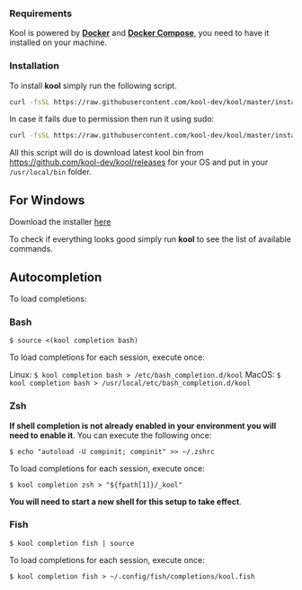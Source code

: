 ### Requirements

Kool is powered by **[Docker](https://docs.docker.com/get-docker/)** and **[Docker Compose](https://docs.docker.com/compose/install/)**, you need to have it installed on your machine.

### Installation

To install **kool** simply run the following script.

```bash
curl -fsSL https://raw.githubusercontent.com/kool-dev/kool/master/install.sh | bash
```

In case it fails due to permission then run it using sudo:

```bash
curl -fsSL https://raw.githubusercontent.com/kool-dev/kool/master/install.sh | sudo bash
```

All this script will do is download latest kool bin from https://github.com/kool-dev/kool/releases for your OS and put in your `/usr/local/bin` folder.

## For Windows

Download the installer [here](https://github.com/kool-dev/kool/releases)

To check if everything looks good simply run **kool** to see the list of available commands.

## Autocompletion

To load completions:

### Bash

`$ source <(kool completion bash)`

To load completions for each session, execute once:

Linux:
  `$ kool completion bash > /etc/bash_completion.d/kool`
MacOS:
  `$ kool completion bash > /usr/local/etc/bash_completion.d/kool`

### Zsh

**If shell completion is not already enabled in your environment you will need to enable it**.  You can execute the following once:

`$ echo "autoload -U compinit; compinit" >> ~/.zshrc`

To load completions for each session, execute once:

`$ kool completion zsh > "${fpath[1]}/_kool"`

**You will need to start a new shell for this setup to take effect**.

### Fish

`$ kool completion fish | source`

To load completions for each session, execute once:

`$ kool completion fish > ~/.config/fish/completions/kool.fish`
